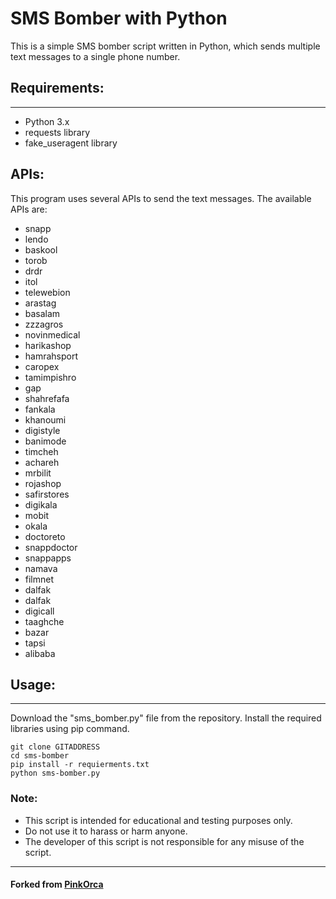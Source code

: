 # SMS Bomber with Python
This is a simple SMS bomber script written in Python, which sends multiple text messages to a single phone number.

## Requirements:
___
- Python 3.x
- requests library
- fake_useragent library

## APIs:
This program uses several APIs to send the text messages. The available APIs are:

- snapp
- lendo
- baskool
- torob
- drdr
- itol
- telewebion
- arastag
- basalam
- zzzagros
- novinmedical
- harikashop
- hamrahsport
- caropex
- tamimpishro
- gap
- shahrefafa
- fankala
- khanoumi
- digistyle
- banimode
- timcheh
- achareh
- mrbilit
- rojashop
- safirstores
- digikala
- mobit
- okala
- doctoreto
- snappdoctor
- snappapps
- namava
- filmnet
- dalfak
- dalfak
- digicall
- taaghche
- bazar
- tapsi
- alibaba

## Usage:
___
Download the "sms_bomber.py" file from the repository. Install the required libraries using pip command.
```commandline
git clone GITADDRESS
cd sms-bomber
pip install -r requierments.txt
python sms-bomber.py
```

### Note:
- This script is intended for educational and testing purposes only.
- Do not use it to harass or harm anyone.
- The developer of this script is not responsible for any misuse of the script.
___
#### __**Forked from [PinkOrca](https://github.com/PinkOrca-net)**__